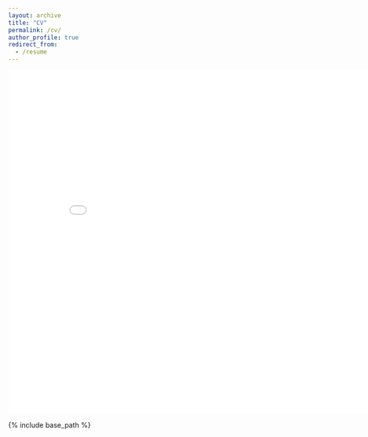 ```yaml
---
layout: archive
title: "CV"
permalink: /cv/
author_profile: true
redirect_from:
  - /resume
---
```


<iframe src="/files/Sarthak_Vora_Resume.pdf" height="700" width="850" style="border:none;"></iframe>

{% include base_path %}
